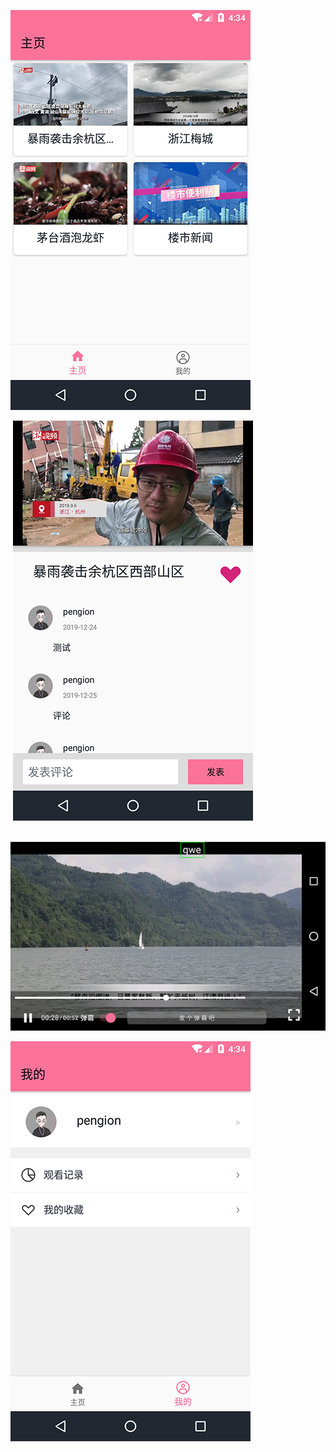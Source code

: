 ![screenshot1](./pic/screenshot1.png)

​                                                 ![screenshot2](./pic/screenshot2.png)

​                    ![screenshot3](./pic/screenshot3.png)



![screenshot4](./pic/screenshot4.png)